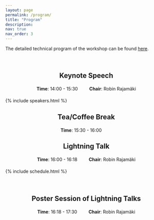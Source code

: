 ```yaml
---
layout: page
permalink: /program/
title: "Program"
description: 
nav: true
nav_order: 3
---
```

The detailed technical program of the workshop can be found [here](https://signal-process.github.io/assets/pdf/HiPeCASP%5FDetailed%5FProgram%5Fver%5F02.pdf).
<div style="height:20px"></div>
<h2 style="text-align: center; font-weight: bold;">Keynote Speech</h2>

<p style="text-align: center; margin: 20px 0;">
<strong>Time</strong>: 14:00 - 15:30 &emsp;&emsp;
<strong>Chair</strong>: Robin Rajamäki
</p>

{% include speakers.html %}
<h2 style="text-align: center; font-weight: bold;">Tea/Coffee Break</h2>

<p style="text-align: center; margin: 20px 0;">
  <strong>Time</strong>: 15:30 - 16:00 &emsp;&emsp;
</p>
<h2 style="text-align: center; font-weight: bold;">Lightning Talk</h2>

<p style="text-align: center; margin: 20px 0;">
  <strong>Time</strong>: 16:00 - 16:18 &emsp;&emsp;
  <strong>Chair</strong>: Robin Rajamäki
</p>

{% include schedule.html %}
<div style="height:20px"></div>
<h2 style="text-align: center; font-weight: bold;">Poster Session of Lightning Talks</h2>

<p style="text-align: center; margin: 20px 0;">
  <strong>Time</strong>: 16:18 - 17:30 &emsp;&emsp;
  <strong>Chair</strong>: Robin Rajamäki
</p>
<div style="height:50px"></div>
